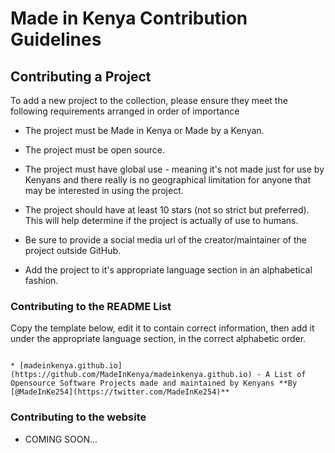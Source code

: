# Made in Kenya Contribution Guidelines

## Contributing a Project

To add a new project to the collection, please ensure they meet the following requirements arranged in order of importance

* The project must be Made in Kenya or Made by a Kenyan.

* The project must be open source.

* The project must have global use - meaning it's not made just for use by Kenyans and there really is no geographical limitation for anyone that may be interested in using the project.

* The project should have at least 10 stars (not so strict but preferred). This will help determine if the project is actually of use to humans.

* Be sure to provide a social media url of the creator/maintainer of the project outside GitHub.

* Add the project to it's appropriate language section in an alphabetical fashion.

### Contributing to the README List
Copy the template below, edit it to contain correct information, then add it under the appropriate language section, in the correct alphabetic order.
```

* [madeinkenya.github.io](https://github.com/MadeInKenya/madeinkenya.github.io) - A List of Opensource Software Projects made and maintained by Kenyans **By [@MadeInKe254](https://twitter.com/MadeInKe254)**

```

### Contributing to the website
* COMING SOON...

